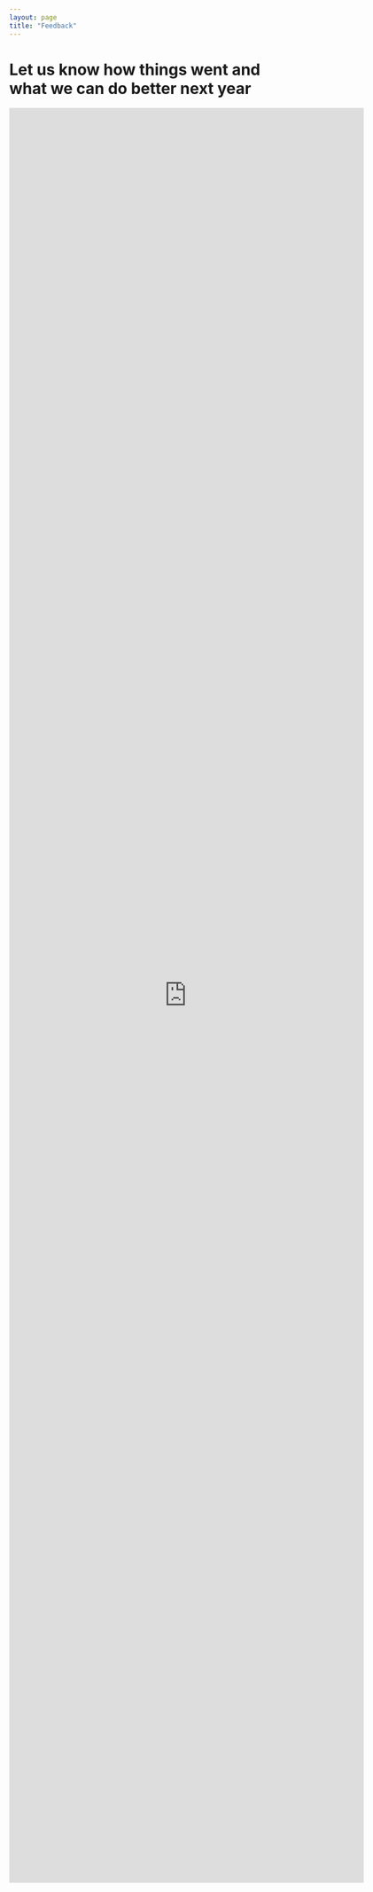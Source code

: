```yaml
---
layout: page
title: "Feedback"
---
```


# Let us know how things went and what we can do better next year
<iframe src="https://docs.google.com/forms/d/e/1FAIpQLSea3MDUlx7lrTIitwgKTVcILEr553Slp3G0YDFCLW41lNxBww/viewform?embedded=true" width="640" height="3200" frameborder="0" marginheight="0" marginwidth="0">Loading…</iframe>
